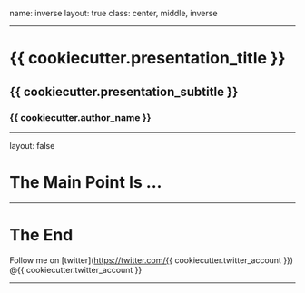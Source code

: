 name: inverse
layout: true
class: center, middle, inverse

---

# {{ cookiecutter.presentation_title }}
## {{ cookiecutter.presentation_subtitle }}
### {{ cookiecutter.author_name }}

---

layout: false

# The Main Point Is ...

---


# The End

Follow me on [twitter](https://twitter.com/{{ cookiecutter.twitter_account }}) @{{ cookiecutter.twitter_account }}

---
